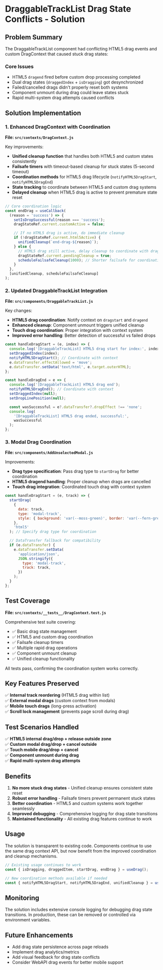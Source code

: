 # DraggableTrackList Drag State Conflicts - Solution

## Problem Summary

The DraggableTrackList component had conflicting HTML5 drag events and custom DragContext that caused stuck drag states:

### Core Issues

- HTML5 `dragend` fired before custom drop processing completed
- Dual drag states (`draggedIndex` + `isDragging`) got desynchronized
- Failed/cancelled drags didn't properly reset both systems
- Component unmount during drag could leave states stuck
- Rapid multi-system drag attempts caused conflicts

## Solution Implementation

### 1. Enhanced DragContext with Coordination

**File: `src/contexts/DragContext.js`**

Key improvements:

- **Unified cleanup function** that handles both HTML5 and custom states consistently
- **Failsafe timers** with timeout-based cleanup for stuck states (5-second timeout)
- **Coordination methods** for HTML5 drag lifecycle (`notifyHTML5DragStart`, `notifyHTML5DragEnd`)
- **State tracking** to coordinate between HTML5 and custom drag systems
- **Delayed cleanup** when HTML5 drag is active to prevent premature state reset

```javascript
// Core coordination logic
const endDrag = useCallback(
  (reason = 'success') => {
    setIsDropSuccessful(reason === 'success');
    dragStateRef.current.customActive = false;

    // If no HTML5 drag is active, do immediate cleanup
    if (!dragStateRef.current.html5Active) {
      unifiedCleanup(`end-drag-${reason}`);
    } else {
      // HTML5 drag still active, delay cleanup to coordinate with dragend
      dragStateRef.current.pendingCleanup = true;
      scheduleFailsafeCleanup(1000); // Shorter failsafe for coordination
    }
  },
  [unifiedCleanup, scheduleFailsafeCleanup]
);
```

### 2. Updated DraggableTrackList Integration

**File: `src/components/DraggableTrackList.js`**

Key changes:

- **HTML5 drag coordination**: Notify context on `dragstart` and `dragend`
- **Enhanced cleanup**: Component unmount triggers unified cleanup
- **Touch drag coordination**: Proper integration with context system
- **Improved error handling**: Better detection of successful vs failed drops

```javascript
const handleDragStart = (e, index) => {
  console.log('[DraggableTrackList] HTML5 drag start for index:', index);
  setDraggedIndex(index);
  notifyHTML5DragStart(); // Coordinate with context
  e.dataTransfer.effectAllowed = 'move';
  e.dataTransfer.setData('text/html', e.target.outerHTML);
};

const handleDragEnd = e => {
  console.log('[DraggableTrackList] HTML5 drag end');
  notifyHTML5DragEnd(); // Coordinate with context
  setDraggedIndex(null);
  setDropLinePosition(null);

  const wasSuccessful = e?.dataTransfer?.dropEffect !== 'none';
  console.log(
    '[DraggableTrackList] HTML5 drag ended, successful:',
    wasSuccessful
  );
};
```

### 3. Modal Drag Coordination

**File: `src/components/AddUnselectedModal.js`**

Improvements:

- **Drag type specification**: Pass drag type to `startDrag` for better coordination
- **HTML5 dragend handling**: Proper cleanup when drags are cancelled
- **Touch drag integration**: Coordinated touch drag with context system

```javascript
const handleDragStart = (e, track) => {
  startDrag(
    {
      data: track,
      type: 'modal-track',
      style: { background: 'var(--moss-green)', border: 'var(--fern-green)' },
    },
    'html5'
  ); // Specify drag type for coordination

  // DataTransfer fallback for compatibility
  if (e.dataTransfer) {
    e.dataTransfer.setData(
      'application/json',
      JSON.stringify({
        type: 'modal-track',
        track: track,
      })
    );
  }
};
```

## Test Coverage

**File: `src/contexts/__tests__/DragContext.test.js`**

Comprehensive test suite covering:

- ✅ Basic drag state management
- ✅ HTML5 and custom drag coordination
- ✅ Failsafe cleanup timers
- ✅ Multiple rapid drag operations
- ✅ Component unmount cleanup
- ✅ Unified cleanup functionality

All tests pass, confirming the coordination system works correctly.

## Key Features Preserved

✅ **Internal track reordering** (HTML5 drag within list)  
✅ **External modal drags** (custom context from modals)  
✅ **Mobile touch drags** (long-press activation)  
✅ **Scroll lock management** (prevents page scroll during drag)

## Test Scenarios Handled

✅ **HTML5 internal drag/drop + release outside zone**  
✅ **Custom modal drag/drop + cancel outside**  
✅ **Touch mobile drag/drop + cancel**  
✅ **Component unmount during drag**  
✅ **Rapid multi-system drag attempts**

## Benefits

1. **No more stuck drag states** - Unified cleanup ensures consistent state reset
2. **Robust error handling** - Failsafe timers prevent permanent stuck states
3. **Better coordination** - HTML5 and custom systems work together seamlessly
4. **Improved debugging** - Comprehensive logging for drag state transitions
5. **Maintained functionality** - All existing drag features continue to work

## Usage

The solution is transparent to existing code. Components continue to use the same drag context API, but now benefit from the improved coordination and cleanup mechanisms.

```javascript
// Existing usage continues to work
const { isDragging, draggedItem, startDrag, endDrag } = useDrag();

// New coordination methods available if needed
const { notifyHTML5DragStart, notifyHTML5DragEnd, unifiedCleanup } = useDrag();
```

## Monitoring

The solution includes extensive console logging for debugging drag state transitions. In production, these can be removed or controlled via environment variables.

## Future Enhancements

- Add drag state persistence across page reloads
- Implement drag analytics/metrics
- Add visual feedback for drag state conflicts
- Consider WebAPI drag events for better mobile support
